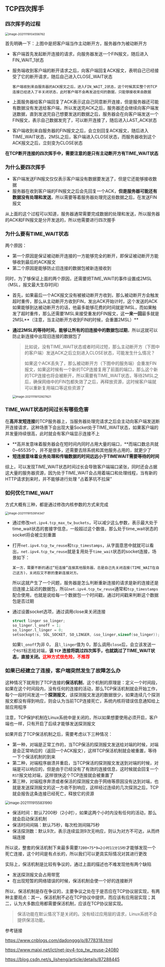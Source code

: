 ## TCP四次挥手

### 四次挥手的过程

<img src="../../image/ComputerNetwork/image-20211119104556762.png" alt="image-20211119104556762" style="zoom:67%;" />

首先明确一下：上图中是把客户端当作主动断开方，服务器作为被动断开方

- 客户端首先发起断开连接的请求，向服务器发送一个FIN报文，随后进入FIN_WAIT_1状态

- 服务端收到客户端的断开请求之后，向客户端回复ACK报文，表明自己已经接受了它的断开请求，随后自己进入CLOSE_WAIT状态

  ```
  客户端收到来自服务器的ACK报文之后，进入FIN_WAIT_2状态，这个时候其实整个的TCP连接已经进入了半关闭状态，此时客户端不会再发送任何的数据，只能够接收来自数据
  ```

- 上面服务器给客户端回复了ACK表示这自己同意断开连接，但是服务器还可能有数据没有发送给客户端，所以发送完ACK之后，服务器还会继续向客户端发送数据，直到发送完自己想要发送的数据之后，服务器会在向客户端发送一个FIN报文，表示自己数据发完了，可以断开连接了，随后进入LAST_ACK状态
- 客户端收到来自服务器的FIN报文之后，会立刻回复ACK报文，随后进入TIME_WAIT状态，2MSL之后，客户端进入CLOSE状态，而服务器收到这个ACK报文之后，立刻变为CLOSE状态



**在TCP断开连接的四次挥手中，需要注意的是只有主动断开方有TIME_WAIT状态**



### 为什么要四次挥手

- 客户端发送FIN报文仅仅表示客户端没有数据要发送了，但是它还能够接收数据
- 服务器在收到客户端的FIN报文之后会先回复一个ACK，**但是服务器可能还有数据没有处理和发送**，所以需要等着服务器处理完这些数据之后，在发送FIN报文

从上面的这个过程可以知道，服务器通常需要完成数据的处理和发送，所以服务器的ACK和FIN报文是分开发送的，所以他需要进行四次握手



### 为什么要有TIME_WAIT状态

两个原因：

- 第一个原因是保证被动断开连接的一方能够完全的断开，即保证被动断开方能够收到最后的ACK报文
- 第二个原因是能够防止旧连接的数据包被新连接收到

同时，为了够保证上面的两个原因，还需要把TIME_WAIT的事件设置成2MSL（MSL，报文最大生存时间）

- 首先，如果最后一个ACK报文没有被被动断开方收到，那么被动断开方会触发超时重传，那么从主动断开方收到FIN，发出ACK开始计时，这个发送的ACK如果能够到达被动断开方的话，他最多能够花费的时间就是1MSL，而如果触发了超时重传，那么还需要1MSL来接受重发的FIN报文，这**一来一回**最多就是2MSL**（注意，当主动断开方收到FIN的时候，会重置2MSL）**

- **通过2MSL的等待时间，能够让所有的旧连接中的数据包过期**，所以这就可以防止新连接中出现旧连接的数据包了

  > 比如说，没有TIME_WAIT状态或者时间过短，那么主动断开方（下图中的客户端）发送ACK之后立刻进入CLOSE状态，可能发生什么情况？
  >
  > 如果这个ACK丢失了，那么被动断开方（下图中的服务端）会重发FIN报文，如果这时候有一个新的TCP连接复用了前面的端口，那么这个新的TCP连接也将会被断开，所以需要有TIME_WAIT状态，等待2MSL之后，确保网络中的FIN包都失效了之后，再释放资源，这时候客户端就可以重新复用端口等这些资源了
  
  <img src="../../image/ComputerNetwork/image-20211119112927621.png" alt="image-20211119112927621" style="zoom:67%;" />



### TIME_WAIT状态时间过长有哪些危害

在**高并发短连接**的TCP服务器上，当服务器处理完请求之后会主动向客户端发送断开连接请求，这种场景下会出现大量Socket处于TIME_WAIT状态，如果客户端的并发量持续很高，此时就会有客户端显示连接不上

- **高并发意味着服务器会在短时间内同时占用大量的端口，**而端口数总共就0~65535个，并不是很多，还需要去除系统和其他服务占用的，就更少了
- **短连接意味着业务处理和传输数据的时间远远小于TIMEWAIT需要等待的时间**

综上，可以发现TIME_WAIT状态时间过长会导致客户端端口紧张，同时还会占据这大量的服务器资源，因为处于TIME_WAIT会占用着端口和处理线程，当有新的HTTP请求到来时，并不能够进行处理 “占着茅坑不拉屎”





### 如何优化TIME_WAIT

方式大概有三种，都是通过修改内核参数的方式来完成

<img src="../../image/ComputerNetwork/image-20211119153914347.png" alt="image-20211119153914347" style="zoom:67%;" />

- 通过修改`net.ipv4.tcp_max_tw_buckets`，可以减少这么参数，表示最大处于time_wait状态的套接字信息，一般超过这个数值，那么处于time_wait状态的socket将会被立刻重置

- 打开`net.ipv4.tcp_tw_reuse`和`tcp_timestamps`，从字面意思中就就可以看出，`net.ipv4.tcp_tw_reuse`就是复用处于`time_wait`状态的socket连接，场景如下：

  ```
  某一方，需要不断的通过“短连接“连接其他服务器，总是自己先关闭连接(TIME_WAIT在自己这方)，关闭后又不断的重新连接对方。
  ```

  所以这就产生了一个问题，服务器是怎么判断重新连接的请求是新的连接还是旧连接上延迟的数据包，所以`net.ipv4.tcp_tw_reuse`通常和`tcp_timestamps`配合使用，也就是说给每一个数据包一个时间戳，通过时间戳来判断这个数据包是否过期

- 通过设置socket选项，通过调用close来关闭连接

  ```c
  struct linger so_linger;
  so_linger.l_onoff = 1;
  so_linger.l_linger = 0;
  setsockopt(s, SOL_SOCKET, SO_LINGER, &so_linger,sizeof(so_linger));
  ```

  如果`l_onoff`为非 0， 且`l_linger`值为 0，那么调用`close`后，会立该发送一个`RST`标志给对端，**该 `TCP` 连接将跳过四次挥手，也就跳过了TIME_WAIT状态，直接关闭。<font color=red>这种方式很危险，不推荐</font>**





### 如果已经建立了连接，客户端突然发生了故障怎么办

这种情况下就用到了TCP连接的**保活机制**，这个机制的原理是：定义一个时间段，如果在这个时间段内，没有任何的连接的活动，那么TCP保活机制就会开始工作，每个一段时间发送一个**探测报文**，该探测报文发送的数据很少，如果连续几个探测报文都没有得到响应，则会认为当前TCP连接死亡，系统内核将错误信息通知给上层应用程序

注意，TCP保护机制在Linux系统中是关闭的，所以如果想要使用必须开启，客户端也一样，只有开启了后续才能够发送探测报文

如果开启了TCP保活机制之后，需要考虑以下三种情况：

- 第一种，对端是正常工作的，当TCP保活的探测报文发送给对端的时候，对端是会正常响应的（返回一个ACK报文），这样TCP保活机制就会被重置，等待一下个保活机制的到来
- 第二种，对端程序崩溃并重启，当TCP保活的探测报文发送到对端的时候，对端是可以响应的，但是由于已经没有了有效的连接信息，这时候就会回复一个`RST`报文给对端，这样很快这个TCP连接就会被重置了
- 第三种，对端程序奔溃或者保活的探测报文由于网络等原因没有达到对端，也就是发送探测报文的这一方收不到响应，这样经过连续的几次探测之后，TCP就会报告这条连接已经死亡，释放它的资源



<img src="../../image/ComputerNetwork/image-20211119155831990.png" alt="image-20211119155831990" style="zoom:80%;" />

- 保活时间：默认7200秒（2小时），如果这两个小时内没有任何的活动，那么就会启动保活机制
- 保活时间间隔：默认75秒，每次检测间隔75秒
- 保活探测数：默认9次，表示连续监测9次无响应，则认为对方不可达，从而终端连接

所以说，整套的保活机制下来最多需要`7200+75*9=2小时11分15秒`才能够发现一个死亡连接，这个时间是有点长的，所以我们可以更具实际情况对其进行更改



实际上，保活机制是比较有争议的，通过上面的描述也不难发现他有两个缺陷

- 发送探测报文会占用带宽
- 在出现短暂的网络错误的时候，保活机制会使一个好的连接断开

所以，保活机制是存在争议的，主要争议之处在于是否应在TCP协议层实现，有两种主要观点：其一，保活机制不必在TCP协议中提供，而应该有应用层实现；其二，认为大多数应用都需要保活机制，应该在TCP协议层实现。

> 保活功能在默认情况下是关闭的。没有经过应用层的请求，Linux系统不会提供保活功能。 







参考链接

https://www.cnblogs.com/dadonggg/p/8778318.html

https://www.maixj.net/ict/net-ipv4-tcp_tw_reuse-24080

https://blog.csdn.net/s_lisheng/article/details/87288445